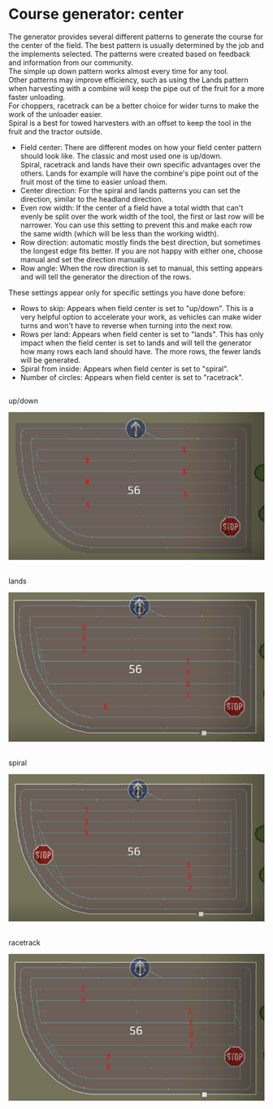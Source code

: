 # Course generator: center

  
The generator provides several different patterns to generate the course for the center of the field. The best pattern is usually determined by the job and the implements selected. The patterns were created based on feedback and information from our community.  
The simple up down pattern works almost every time for any tool.   
Other patterns may improve efficiency, such as using the Lands pattern when harvesting with a combine will keep the pipe out of the fruit for a more faster unloading.  
For choppers, racetrack can be a better choice for wider turns to make the work of the unloader easier.  
Spiral is a best for towed harvesters with an offset to keep the tool in the fruit and the tractor outside.  


  
- Field center: There are different modes on how your field center pattern should look like. The classic and most used one is up/down.  
Spiral, racetrack and lands have their own specific advantages over the others. Lands for example will have the combine's pipe point out of the fruit most of the time to easier unload them.  
- Center direction: For the spiral and lands patterns you can set the direction, similar to the headland direction.  
- Even row width: If the center of a field have a total width that can't evenly be split over the work width of the tool, the first or last row will be narrower. You can use this setting to prevent this and make each row the same width (which will be less than the working width).  
- Row direction: automatic mostly finds the best direction, but sometimes the longest edge fits better. If you are not happy with either one, choose manual and set the direction manually.  
- Row angle: When the row direction is set to manual, this setting appears and will tell the generator the direction of the rows.  
  
These settings appear only for specific settings you have done before:  
  
- Rows to skip: Appears when field center is set to "up/down". This is a very helpful option to accelerate your work, as vehicles can make wider turns and won't have to reverse when turning into the next row.  
- Rows per land: Appears when field center is set to "lands". This has only impact when the field center is set to lands and will tell the generator how many rows each land should have. The more rows, the fewer lands will be generated.  
- Spiral from inside: Appears when field center is set to "spiral".  
- Number of circles: Appears when field center is set to "racetrack".  


## 
up/down


![Image](../assets/images/updown_0_0_1024_591.png)

## 
lands


![Image](../assets/images/lands_0_0_1024_599.png)

## 
spiral


![Image](../assets/images/spiral_0_0_1024_590.png)

## 
racetrack


![Image](../assets/images/racetrack_0_0_1024_589.png)

